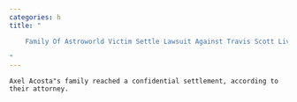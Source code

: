 ```yaml
---
categories: h
title: "

    Family Of Astroworld Victim Settle Lawsuit Against Travis Scott Live Nation

"
---
```



    Axel Acosta"s family reached a confidential settlement, according to their attorney.

